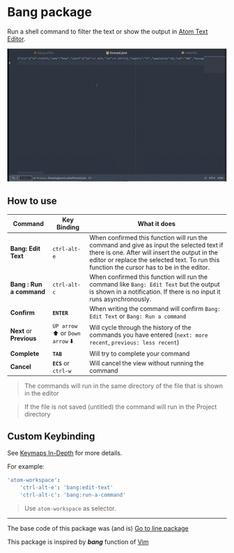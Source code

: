 # Bang package

Run a shell command to filter the text or show the output in [Atom Text Editor](https://atom.io).

![bang.gif](https://raw.githubusercontent.com/isgj/bang/31ceef28136651933ad7198741ad88bb26686cc6/img/bang.gif)

## How to use

| Command | Key Binding | What it does
|---------|-------------|------------
|**Bang: Edit Text**|`ctrl-alt-e`| When confirmed this function will run the command and give as input the selected text if there is one. After will insert the output in the editor or replace the selected text. To run this function the cursor has to be in the editor.
|**Bang : Run a command**|`ctrl-alt-c`| When confirmed this function will run the command like `Bang: Edit Text` but the output is shown in a notification. If there is no input it runs asynchronously.
|**Confirm**|**`ENTER`**| When writing the command will confirm `Bang: Edit Text` or `Bang: Run a command`
|**Next** or **Previous**|`UP arrow` :arrow_up: or `Down arrow` :arrow_down:| Will cycle through the history of the commands you have entered (`next: more recent`, `previous: less recent`)
|**Complete**|**`TAB`**| Will try to complete your command
|**Cancel**|**`ECS`** or `ctrl-w`| Will cancel the view without running the command

> The commands will run in the same directory of the file that is shown in the editor

> If the file is not saved (untitled) the command will run in the Project directory

## Custom Keybinding

See [Keymaps In-Depth](http://flight-manual.atom.io/behind-atom/sections/keymaps-in-depth/) for more details.

For example:

```coffeescript
'atom-workspace':
	'ctrl-alt-e': 'bang:edit-text'
	'ctrl-alt-c': 'bang:run-a-command'
```
> Use `atom-workspace` as selector.

---
The base code of this package was (and is) [Go to line package](https://github.com/atom/go-to-line)

This package is inspired by ***bang*** function of [Vim](http://www.vim.org/)
